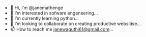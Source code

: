 - 👋 Hi, I’m @janemathenge
- 👀 I’m interested in sofware engeneering...
- 🌱 I’m currently learning python...
- 💞️ I’m looking to collaborate on creating productive websitise...
- 📫 How to reach me janewaguthi61@gmail.com...

<!---
janemathenge/janemathenge is a ✨ special ✨ repository because its `README.md` (this file) appears on your GitHub profile.
You can click the Preview link to take a look at your changes.
--->

